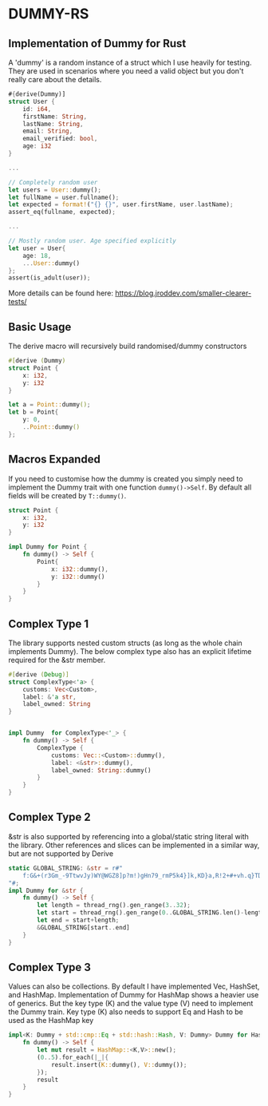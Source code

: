 # DUMMY-RS

## Implementation of Dummy for Rust
A 'dummy' is a random instance of a struct which I use heavily for testing.
They are used in scenarios where you need a valid object but you don't really care about the details.
```rs
#{derive(Dummy)]
struct User {
    id: i64,
    firstName: String,
    lastName: String,
    email: String,
    email_verified: bool,
    age: i32
}

...

// Completely random user
let users = User::dummy();
let fullName = user.fullname();
let expected = format!("{} {}", user.firstName, user.lastName);
assert_eq(fullname, expected);

...

// Mostly random user. Age specified explicitly
let user = User{
    age: 18,
    ...User::dummy()
};
assert(is_adult(user));

```

More details can be found here: https://blog.jroddev.com/smaller-clearer-tests/


## Basic Usage
The derive macro will recursively build randomised/dummy constructors
```rs
#[derive (Dummy)
struct Point {
    x: i32,
    y: i32
}

let a = Point::dummy();
let b = Point{
    y: 0,
    ..Point::dummy()
};
```


## Macros Expanded
If you need to customise how the dummy is created you simply need to 
implement the Dummy trait with one function `dummy()->Self`.
By default all fields will be created by `T::dummy()`.
```rs
struct Point {
    x: i32,
    y: i32
}

impl Dummy for Point {
    fn dummy() -> Self {
        Point{
            x: i32::dummy(),
            y: i32::dummy()
        }
    }
}
```

## Complex Type 1
The library supports nested custom structs (as long as the whole chain implements Dummy).
The below complex type also has an explicit lifetime required for the &str member.
```rs
#[derive (Debug)]
struct ComplexType<'a> {
    customs: Vec<Custom>,
    label: &'a str,
    label_owned: String
}


impl Dummy  for ComplexType<'_> {
    fn dummy() -> Self {
        ComplexType {
            customs: Vec::<Custom>::dummy(),
            label: <&str>::dummy(),
            label_owned: String::dummy()
        }
    }
}
```

## Complex Type 2
&str is also supported by referencing into a global/static string literal with the library.
Other references and slices can be implemented in a similar way, but are not supported by Derive
```rs
static GLOBAL_STRING: &str = r#"
    f:G&+(r3Gm_-9TtwvJy)WY@WGZ8]p?m!)gHn79_rmP5k4}]k,KD}a,R!2+#+vh.q}TD}2WQARtCcCJU]};#NLR[+dF;J2Ff+!f#$D%N2D!m2U(L:@i9E:ZNmQ#L,k9@&?!?4c6*Y;&)a]/58K(6hw2Jg]d%5]+V}b2caMmf+na6p+k4!E)*+3A}=VDp[q&3v$df*Pv]i}(WxZiCx3+YTyY&d(6LMQV2$8#@)*X/%!gB.R@3;+@Y{#*K;aZJ2FS()Hbza#HucQQ[fP};Nvpmd7,Z=nY=?_MX&7]T49tt;bY#Sbr$tZnPX4%;zLqCMpDu_h/iCGicg?,?K*K=(:5K&{@QaEHVYL/Bqy=KJjWWA{&d}]9yu=6YR!#?==%k5#SJH,y/e)}MbSef,x4A_mP]yL7Edd}]DWh-M4BTFtq]@$NL$ptQ$L&.:QHgz=[yu:z,-bU)}W?Ba$WQig@n.dQj%Bf*t]_%;*Z?F[N[BMi,/67H%$kUDzSba;..Vj;XW]v,.
"#;
impl Dummy for &str {
    fn dummy() -> Self {
        let length = thread_rng().gen_range(3..32);
        let start = thread_rng().gen_range(0..GLOBAL_STRING.len()-length);
        let end = start+length;
        &GLOBAL_STRING[start..end]
    }
}
```

## Complex Type 3
Values can also be collections. By default I have implemented Vec, HashSet, and HashMap.
Implementation of Dummy for HashMap shows a heavier use of generics.
But the key type (K) and the value type (V) need to implement the Dummy train.
Key type (K) also needs to support Eq and Hash to be used as the HashMap key
```rs
impl<K: Dummy + std::cmp::Eq + std::hash::Hash, V: Dummy> Dummy for HashMap<K, V> {
    fn dummy() -> Self {
        let mut result = HashMap::<K,V>::new();
        (0..5).for_each(|_|{
            result.insert(K::dummy(), V::dummy());
        });
        result
    }
}
```
